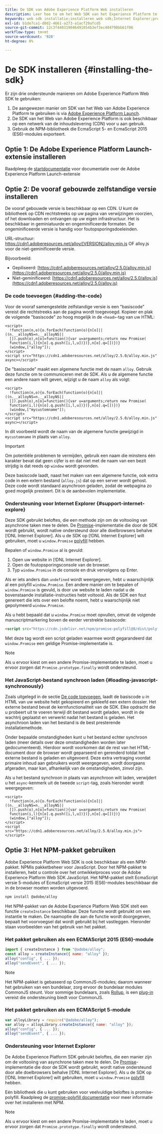 ```yaml
---
title: De SDK van Adobe Experience Platform Web installeren
description: Leer hoe te om het Web SDK van het Experience Platform te installeren.
keywords: web sdk installatie;installeren web sdk;Internet Explorer;promise;npm pakket
exl-id: b1de7ca1-d0d2-4661-a273-a1acf29afcd5
source-git-commit: 12c3f440319046491054b3ef3ec404798bb61f06
workflow-type: tm+mt
source-wordcount: '928'
ht-degree: 0%

---
```


# De SDK installeren {#installing-the-sdk}

Er zijn drie ondersteunde manieren om Adobe Experience Platform Web SDK te gebruiken:

1. De aangewezen manier om SDK van het Web van Adobe Experience Platform te gebruiken is via [Adobe Experience Platform Launch](https://launch.adobe.com/).
1. De SDK van het Web van Adobe Experience Platform is ook beschikbaar op een netwerk van de inhoudslevering (CDN) voor u aan gebruik.
1. Gebruik de NPM-bibliotheek die EcmaScript 5- en EcmaScript 2015 (ES6)-modules exporteert.

## Optie 1: De Adobe Experience Platform Launch-extensie installeren

Raadpleeg de [startdocumentatie](../../tags/extensions/web/sdk/overview.md) voor documentatie over de Adobe Experience Platform Launch-extensie

## Optie 2: De vooraf gebouwde zelfstandige versie installeren

De vooraf gebouwde versie is beschikbaar op een CDN. U kunt de bibliotheek op CDN rechtstreeks op uw pagina van verwijzingen voorzien, of het downloaden en ontvangen op uw eigen infrastructuur. Het is beschikbaar in geminiatuurde en ongeminificeerde formaten. De ongeminificeerde versie is handig voor foutopsporingsdoeleinden.

URL-structuur: https://cdn1.adoberesources.net/alloy/[VERSION]/alloy.min.js OF alloy.js voor de niet-geminificeerde versie.

Bijvoorbeeld:


* Gepiliseerd: [https://cdn1.adoberesources.net/alloy/2.5.0/alloy.min.js](https://cdn1.adoberesources.net/alloy/2.5.0/alloy.min.js)
* Niet-geminificeerd: [https://cdn1.adoberesources.net/alloy/2.5.0/alloy.js](https://cdn1.adoberesources.net/alloy/2.5.0/alloy.js)


### De code toevoegen {#adding-the-code}

Voor de vooraf samengestelde zelfstandige versie is een &quot;basiscode&quot; vereist die rechtstreeks aan de pagina wordt toegevoegd. Kopieer en plak de volgende &quot;basiscode&quot; zo hoog mogelijk in de `<head>`-tag van uw HTML:

```markup
<script>
  !function(n,o){o.forEach(function(o){n[o]||((n.__alloyNS=n.__alloyNS||
  []).push(o),n[o]=function(){var u=arguments;return new Promise(
  function(i,l){n[o].q.push([i,l,u])})},n[o].q=[])})}
  (window,["alloy"]);
</script>
<script src="https://cdn1.adoberesources.net/alloy/2.5.0/alloy.min.js" async></script>
```

De &quot;basiscode&quot; maakt een algemene functie met de naam `alloy`. Gebruik deze functie om te communiceren met de SDK. Als u de algemene functie een andere naam wilt geven, wijzigt u de naam `alloy` als volgt:

```markup
<script>
  !function(n,o){o.forEach(function(o){n[o]||((n.__alloyNS=n.__alloyNS||
  []).push(o),n[o]=function(){var u=arguments;return new Promise(
  function(i,l){n[o].q.push([i,l,u])})},n[o].q=[])})}
  (window,["mycustomname"]);
</script>
<script src="https://cdn1.adoberesources.net/alloy/2.5.0/alloy.min.js" async></script>
```

In dit voorbeeld wordt de naam van de algemene functie gewijzigd in `mycustomname` in plaats van `alloy`.

>[!IMPORTANT]
>
>Om potentiële problemen te vermijden, gebruik een naam die minstens één karakter bevat dat geen cijfer is en dat niet met de naam van een bezit strijdig is dat reeds op `window` wordt gevonden.

Deze basiscode laadt, naast het maken van een algemene functie, ook extra code in een extern bestand \(`alloy.js`\) dat op een server wordt gehost. Deze code wordt standaard asynchroon geladen, zodat de webpagina zo goed mogelijk presteert. Dit is de aanbevolen implementatie.

### Ondersteuning voor Internet Explorer {#support-internet-explore}

Deze SDK gebruikt beloftes, die een methode zijn om de voltooiing van asynchrone taken mee te delen. De [Promise](https://developer.mozilla.org/en-US/docs/Web/JavaScript/Reference/Global_Objects/Promise)-implementatie die door de SDK wordt gebruikt, wordt native ondersteund door alle doelbrowsers behalve [!DNL Internet Explorer]. Als u de SDK op [!DNL Internet Explorer] wilt gebruiken, moet u `window.Promise` [polyfill](https://remysharp.com/2010/10/08/what-is-a-polyfill) hebben.

Bepalen of `window.Promise` al is gevuld:

1. Open uw website in [!DNL Internet Explorer].
1. Open de foutopsporingsconsole van de browser.
1. Typ `window.Promise` in de console en druk vervolgens op Enter.

Als er iets anders dan `undefined` wordt weergegeven, hebt u waarschijnlijk al een polyfill `window.Promise`. Een andere manier om te bepalen of `window.Promise` is gevuld, is door uw website te laden nadat u de bovenstaande installatie-instructies hebt voltooid. Als de SDK een fout genereert die iets over een belofte noemt, hebt u waarschijnlijk niet gepolymeerd `window.Promise`.

Als u hebt bepaald dat u `window.Promise` moet opvullen, omvat de volgende manuscriptmarkering boven de eerder verstrekte basiscode:

```html
<script src="https://cdn.jsdelivr.net/npm/promise-polyfill@8/dist/polyfill.min.js"></script>
```

Met deze tag wordt een script geladen waarmee wordt gegarandeerd dat `window.Promise` een geldige Promise-implementatie is.

>[!NOTE]
>
>Als u ervoor kiest om een andere Promise-implementatie te laden, moet u ervoor zorgen dat `Promise.prototype.finally` wordt ondersteund.

### Het JavaScript-bestand synchroon laden {#loading-javascript-synchronously}

Zoals uitgelegd in de sectie [De code toevoegen](#adding-the-code), laadt de basiscode u in HTML van uw website hebt gekopieerd en gekleefd een extern dossier. Het externe bestand bevat de kernfunctionaliteit van de SDK. Elke opdracht die u probeert uit te voeren terwijl dit bestand wordt geladen, wordt in de wachtrij geplaatst en verwerkt nadat het bestand is geladen. Het asynchroon laden van het bestand is de best presterende installatiemethode.

Onder bepaalde omstandigheden kunt u het bestand echter synchroon laden \(meer details over deze omstandigheden worden later gedocumenteerd\). Hierdoor wordt voorkomen dat de rest van het HTML-document door de browser wordt geparseerd en gerenderd totdat het externe bestand is geladen en uitgevoerd. Deze extra vertraging voordat primaire inhoud aan gebruikers wordt weergegeven, wordt doorgaans afgeraden, maar kan, afhankelijk van de omstandigheden, zinvol zijn.

Als u het bestand synchroon in plaats van asynchroon wilt laden, verwijdert u het `async`-kenmerk uit de tweede `script`-tag, zoals hieronder wordt weergegeven:

```markup
<script>
  !function(n,o){o.forEach(function(o){n[o]||((n.__alloyNS=n.__alloyNS||
  []).push(o),n[o]=function(){var u=arguments;return new Promise(
  function(i,l){n[o].q.push([i,l,u])})},n[o].q=[])})}
  (window,["alloy"]);
</script>
<script src="https://cdn1.adoberesources.net/alloy/2.5.0/alloy.min.js"></script>
```

## Optie 3: Het NPM-pakket gebruiken

Adobe Experience Platform Web SDK is ook beschikbaar als een NPM-pakket. [](https://www.npmjs.com) NPMis pakketbeheer voor JavaScript. Door het NPM-pakket te installeren, hebt u controle over het ontwikkelproces voor de Adobe Experience Platform Web SDK JavaScript. Het NPM-pakket stelt EcmaScript versie 5-modules of EcmaScript versie 2015 (ES6)-modules beschikbaar die in de browser moeten worden uitgevoerd.

```bash
npm install @adobe/alloy
```

Het NPM-pakket van de Adobe Experience Platform Web SDK stelt een functie `createInstance` beschikbaar. Deze functie wordt gebruikt om een instantie te maken. De naamoptie die aan de functie wordt doorgegeven, bepaalt het voorvoegsel dat wordt gebruikt bij het vastleggen. Hieronder staan voorbeelden van het gebruik van het pakket.

### Het pakket gebruiken als een ECMAScript 2015 (ES6)-module

```javascript
import { createInstance } from "@adobe/alloy";
const alloy = createInstance({ name: "alloy" });
alloy("config", { ... });
alloy("sendEvent", { ... });
```

>[!NOTE]
>
>Het NPM-pakket is gebaseerd op CommonJS-modules; daarom wanneer het gebruiken van een bundelaar, zorg ervoor de bundelaar modules CommonJS steunt. Voor sommige bundelaars, zoals [Rollup](https://rollupjs.org), is een [plug-in](https://www.npmjs.com/package/@rollup/plugin-commonjs) vereist die ondersteuning biedt voor CommonJS.

### Het pakket gebruiken als een ECMAScript 5-module

```javascript
var alloyLibrary = require("@adobe/alloy");
var alloy = alloyLibrary.createInstance({ name: "alloy" });
alloy("config", { ... });
alloy("sendEvent", { ... });
```

### Ondersteuning voor Internet Explorer

De Adobe Experience Platform SDK gebruikt beloftes, die een manier zijn om de voltooiing van asynchrone taken mee te delen. De [Promise](https://developer.mozilla.org/en-US/docs/Web/JavaScript/Reference/Global_Objects/Promise)-implementatie die door de SDK wordt gebruikt, wordt native ondersteund door alle doelbrowsers behalve [!DNL Internet Explorer]. Als u de SDK op [!DNL Internet Explorer] wilt gebruiken, moet u `window.Promise` [polyfill](https://remysharp.com/2010/10/08/what-is-a-polyfill) hebben.

Eén bibliotheek die u kunt gebruiken voor veelvuldige beloftes is promise-polyfill. Raadpleeg de [promise-polyfill documentatie](https://www.npmjs.com/package/promise-polyfill) voor meer informatie over het installeren met NPM.

>[!NOTE]
>
>Als u ervoor kiest om een andere Promise-implementatie te laden, moet u ervoor zorgen dat `Promise.prototype.finally` wordt ondersteund.
